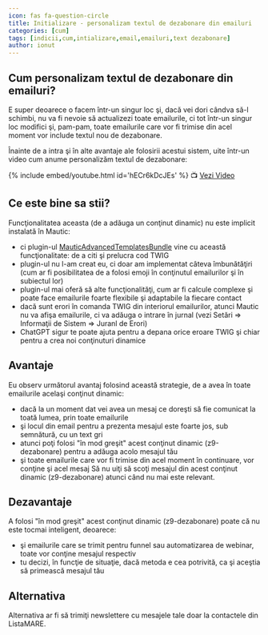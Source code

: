 ```yaml
---
icon: fas fa-question-circle
title: Initializare - personalizam textul de dezabonare din emailuri
categories: [cum]
tags: [indicii,cum,intializare,email,emailuri,text dezabonare]
author: ionut
---
```


## Cum personalizam textul de dezabonare din emailuri?
E super deoarece o facem într-un singur loc şi, dacă vei dori cândva să-l schimbi, nu va fi nevoie să actualizezi toate emailurile, ci tot într-un singur loc modifici şi, pam-pam, toate emailurile care vor fi trimise din acel moment vor include textul nou de dezabonare.

Înainte de a intra şi în alte avantaje ale folosirii acestui sistem, uite într-un video cum anume personalizăm textul de dezabonare:

{% include embed/youtube.html id='hECr6kDcJEs' %}
📺 [Vezi Video](https://www.youtube.com/watch?v=hECr6kDcJEs)

## Ce este bine sa stii?
Funcţionalitatea aceasta (de a adăuga un conţinut dinamic) nu este implicit instalată în Mautic:
* ci plugin-ul [MauticAdvancedTemplatesBundle](https://github.com/IonutOjicaDE/MauticAdvancedTemplatesBundle) vine cu această funcţionalitate: de a citi şi prelucra cod TWIG
* plugin-ul nu l-am creat eu, ci doar am implementat câteva îmbunătăţiri (cum ar fi posibilitatea de a folosi emoji în conţinutul emailurilor şi în subiectul lor)
* plugin-ul mai oferă să alte funcţionalităţi, cum ar fi calcule complexe şi poate face emailurile foarte flexibile şi adaptabile la fiecare contact
* dacă sunt erori în comanda TWIG din interiorul emailurilor, atunci Mautic nu va afişa emailurile, ci va adăuga o intrare în jurnal (vezi Setări => Informaţii de Sistem => Juranl de Erori)
* ChatGPT sigur te poate ajuta pentru a depana orice eroare TWIG şi chiar pentru a crea noi conţinuturi dinamice

## Avantaje
Eu observ următorul avantaj folosind această strategie, de a avea în toate emailurile acelaşi conţinut dinamic:
* dacă la un moment dat vei avea un mesaj ce doreşti să fie comunicat la toată lumea, prin toate emailurile
* şi locul din email pentru a prezenta mesajul este foarte jos, sub semnătură, cu un text gri
* atunci poţi folosi "în mod greşit" acest conţinut dinamic (z9-dezabonare) pentru a adăuga acolo mesajul tău
* şi toate emailurile care vor fi trimise din acel moment în continuare, vor conţine şi acel mesaj
Să nu uiţi să scoţi mesajul din acest conţinut dinamic (z9-dezabonare) atunci când nu mai este relevant.

## Dezavantaje
A folosi "în mod greşit" acest conţinut dinamic (z9-dezabonare) poate că nu este tocmai inteligent, deoarece:
* şi emailurile care se trimit pentru funnel sau automatizarea de webinar, toate vor conţine mesajul respectiv
* tu decizi, în funcţie de situaţie, dacă metoda e cea potrivită, ca şi aceştia să primească mesajul tău

## Alternativa
Alternativa ar fi să trimiţi newslettere cu mesajele tale doar la contactele din ListaMARE.
